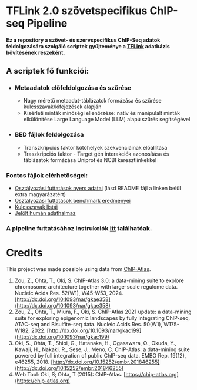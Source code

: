 # TFLink 2.0 szövetspecifikus ChIP-seq Pipeline

#### Ez a repository a szövet- és szervspecifikus ChIP-Seq adatok feldolgozására szolgáló scriptek gyűjteménye a [TFLink](https://tflink.net/) adatbázis bővítésének részeként.
## A scriptek fő funkciói:
- ### Metaadatok előfeldolgozása és szűrése
   - Nagy méretű metaadat-táblázatok formázása és szűrése kulcsszavak/kifejezések alapján
   - Kísérleti minták minőségi ellenőrzése: natív és manipulált minták elkülönítése Large Language Model (LLM) alapú szűrés segítségével
- ### BED fájlok feldolgozása
   - Transzkripciós faktor kötőhelyek szekvenciáinak előállítása
   - Traszkripciós faktor - Target gén interakciók azonosítása és táblázatok formázása Uniprot és NCBI keresztlinkekkel

### Fontos fájlok elérhetőségei:
- [Osztályozási futtatások nyers adatai](https://github.com/kadan02/NativeTissueChIP/tree/master/data/processed/classification) (lásd README fájl a linken belül extra magyarázatért)
- [Osztályozási futtatások benchmark eredményei](https://github.com/kadan02/NativeTissueChIP/tree/master/results/benchmarks)
- [Kulcsszavak listái](https://github.com/kadan02/NativeTissueChIP/tree/master/data/raw/cell_lines)
- [Jelölt humán adathalmaz](https://github.com/kadan02/NativeTissueChIP/blob/master/data/processed/metadata/labeled_data.tsv)
### A pipeline futtatásához instrukciók [itt](https://github.com/kadan02/NativeTissueChIP/wiki) találhatóak.
# Credits
This project was made possible using data from [ChIP-Atlas](https://chip-atlas.org).
1. Zou, Z., Ohta, T., Oki, S. ChIP-Atlas 3.0: a data-mining suite to explore chromosome architecture together with large-scale regulome data. Nucleic Acids Res. 52(W1), W45-W53, 2024. [http://dx.doi.org/10.1093/nar/gkae358](http://dx.doi.org/10.1093/nar/gkae358)
2. Zou, Z., Ohta, T., Miura, F., Oki, S. ChIP-Atlas 2021 update: a data-mining suite for exploring epigenomic landscapes by fully integrating ChIP-seq, ATAC-seq and Bisulfite-seq data. Nucleic Acids Res. 50(W1), W175-W182, 2022. [http://dx.doi.org/10.1093/nar/gkac199](http://dx.doi.org/10.1093/nar/gkac199)
3. Oki, S., Ohta, T., Shioi, G., Hatanaka, H., Ogasawara, O., Okuda, Y., Kawaji, H., Nakaki, R., Sese, J., Meno, C. ChIP-Atlas: a data-mining suite powered by full integration of public ChIP-seq data. EMBO Rep. 19(12), e46255, 2018. [http://dx.doi.org/10.15252/embr.201846255](http://dx.doi.org/10.15252/embr.201846255)
4. Web Tool: Oki, S; Ohta, T (2015): ChIP-Atlas. [https://chip-atlas.org](https://chip-atlas.org)

